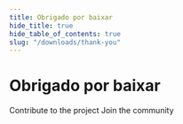 ```yaml
---
title: Obrigado por baixar
hide_title: true
hide_table_of_contents: true
slug: "/downloads/thank-you"
---
```


<div className="text-center margin-top--xl">

# Obrigado por baixar

<div className="row margin-bottom--lg padding--sm flex-center">
<Link className="button button--outline button--warning button--lg margin--sm" href="/contributing">
  Contribute to the project
</Link>
<Link className="button button--outline button--info button--lg margin--sm" href="https://linwood.dev/matrix">
  Join the community
</Link>

</div>

</div>
